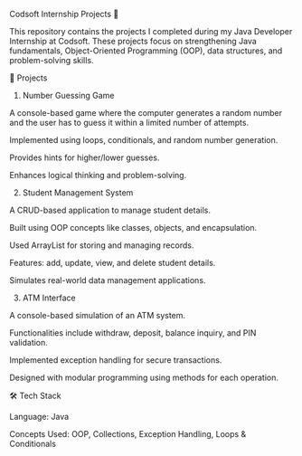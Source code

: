 Codsoft Internship Projects 🎯

This repository contains the projects I completed during my Java Developer Internship at Codsoft. These projects focus on strengthening Java fundamentals, Object-Oriented Programming (OOP), data structures, and problem-solving skills.

📌 Projects
1. Number Guessing Game

A console-based game where the computer generates a random number and the user has to guess it within a limited number of attempts.

Implemented using loops, conditionals, and random number generation.

Provides hints for higher/lower guesses.

Enhances logical thinking and problem-solving.

2. Student Management System

A CRUD-based application to manage student details.

Built using OOP concepts like classes, objects, and encapsulation.

Used ArrayList for storing and managing records.

Features: add, update, view, and delete student details.

Simulates real-world data management applications.

3. ATM Interface

A console-based simulation of an ATM system.

Functionalities include withdraw, deposit, balance inquiry, and PIN validation.

Implemented exception handling for secure transactions.

Designed with modular programming using methods for each operation.

🛠️ Tech Stack

Language: Java

Concepts Used: OOP, Collections, Exception Handling, Loops & Conditionals
